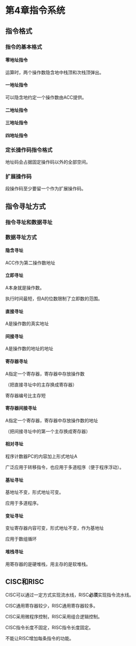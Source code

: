 # 第4章指令系统

## 指令格式

### 指令的基本格式

#### 零地址指令

运算时，两个操作数隐含地中栈顶和次栈顶弹出。

#### 一地址指令

可以隐含地约定一个操作数由ACC提供。

#### 二地址指令

#### 三地址指令

#### 四地址指令


### 定长操作码指令格式

地址码会占据固定操作码以外的全部空间。

### 扩展操作码

段操作码至少要留一个作为扩展操作码。



## 指令寻址方式

### 指令寻址和数据寻址

### 数据寻址方式

#### 隐含寻址

ACC作为第二操作数地址

#### 立即寻址

A本身就是操作数。

执行时间最短，但A的位数限制了立即数的范围。

#### 直接寻址

A是操作数的真实地址

#### 间接寻址

A是操作数的地址的地址

#### 寄存器寻址

A指定一个寄存器，寄存器中存放操作数

（把直接寻址中的主存换成寄存器）

寄存器编号比主存短

#### 寄存器间接寻址

A指定一个寄存器，寄存器中存放操作数的地址

（把间接寻址中的第一个主存换成寄存器）

#### 相对寻址

程序计数器PC的内容加上形式地址A

广泛应用于转移指令，也应用于多道程序（便于程序浮动）。

#### 基址寻址

基地址不变，形式地址可变。

应用于多道程序。

#### 变址寻址

变址寄存器内容可变，形式地址不变，作为基地址

应用于数组循环

#### 堆栈寻址

用寄存器的是硬堆栈，用主存的是软堆栈。



## CISC和RISC

CISC可以通过一定方式实现流水线，RISC**必须**实现指令流水线。

CISC通用寄存器较少，RISC通用寄存器较多。

CISC采用微程序控制，RISC采用组合逻辑控制。

CISC指令长度不固定，RISC指令长度固定。



不能让RISC增加每条指令的功能。